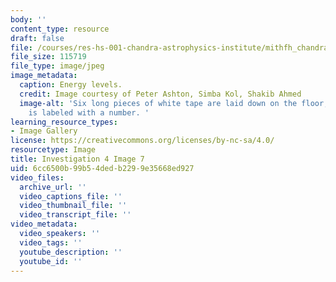```yaml
---
body: ''
content_type: resource
draft: false
file: /courses/res-hs-001-chandra-astrophysics-institute/mithfh_chandra_inv4_enlv1.jpg
file_size: 115719
file_type: image/jpeg
image_metadata:
  caption: Energy levels.
  credit: Image courtesy of Peter Ashton, Simba Kol, Shakib Ahmed
  image-alt: 'Six long pieces of white tape are laid down on the floor, and each one
    is labeled with a number. '
learning_resource_types:
- Image Gallery
license: https://creativecommons.org/licenses/by-nc-sa/4.0/
resourcetype: Image
title: Investigation 4 Image 7
uid: 6cc6500b-99b5-4ded-b229-9e35668ed927
video_files:
  archive_url: ''
  video_captions_file: ''
  video_thumbnail_file: ''
  video_transcript_file: ''
video_metadata:
  video_speakers: ''
  video_tags: ''
  youtube_description: ''
  youtube_id: ''
---
```

